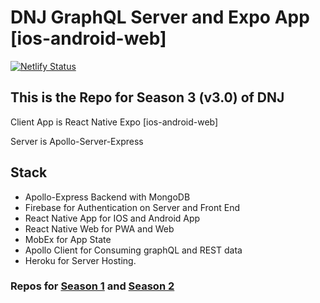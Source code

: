 # DNJ GraphQL Server and Expo App [ios-android-web]

[![Netlify Status](https://api.netlify.com/api/v1/badges/0c7e2a6a-6c68-4f39-9438-d69a10eeec9a/deploy-status)](https://app.netlify.com/sites/practical-payne-7ee307/deploys)

## This is the Repo for Season 3 (v3.0) of DNJ

Client App is React Native Expo [ios-android-web]

Server is Apollo-Server-Express

## Stack

- Apollo-Express Backend with MongoDB
- Firebase for Authentication on Server and Front End
- React Native App for IOS and Android App
- React Native Web for PWA and Web
- MobEx for App State
- Apollo Client for Consuming graphQL and REST data
- Heroku for Server Hosting.

### Repos for [Season 1](https://github.com/ahwelgemoed/dnj) and [Season 2](https://github.com/ahwelgemoed/dnjRN)
